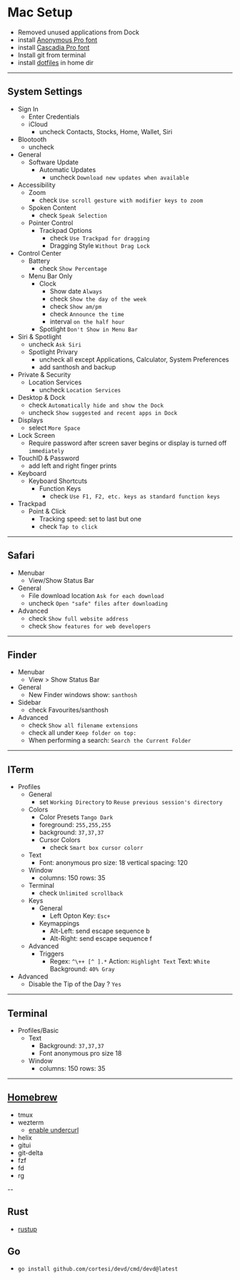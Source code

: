 # Mac Setup

- Removed unused applications from Dock
- install [Anonymous Pro font](https://www.marksimonson.com/fonts/view/anonymous-pro)
- install [Cascadia Pro font](https://github.com/microsoft/cascadia-code/releases)
- Install git from terminal
- install [dotfiles](https://github.com/santhosh-tekuri/dotfiles) in home dir

---

## System Settings

- Sign In
    - Enter Credentials
    - iCloud
        - uncheck Contacts, Stocks, Home, Wallet, Siri
- Blootooth
    - uncheck
- General
    - Software Update
        - Automatic Updates
            - uncheck `Download new updates when available`
- Accessibility
    - Zoom
        - check `Use scroll gesture with modifier keys to zoom`
    - Spoken Content
        - check `Speak Selection`
    - Pointer Control
        - Trackpad Options
            - check `Use Trackpad for dragging`
            - Dragging Style `Without Drag Lock`
- Control Center
    - Battery
        - check `Show Percentage`
    - Menu Bar Only
        - Clock
            - Show date `Always`
            - check `Show the day of the week`
            - check `Show am/pm`
            - check `Announce the time`
            - interval `on the half hour`
        - Spotlight `Don't Show in Menu Bar`
- Siri & Spotlight
    - uncheck `Ask Siri`
    - Spotlight Privary
        - uncheck all except Applications, Calculator, System Preferences
        - add santhosh and backup
- Private & Security
    - Location Services
        - uncheck `Location Services`
- Desktop & Dock
    - check `Automatically hide and show the Dock`
    - uncheck `Show suggested and recent apps in Dock`
- Displays
    - select `More Space`
- Lock Screen
    - Require password after screen saver begins or display is turned off `immediately`
- TouchID & Password
    - add left and right finger prints
- Keyboard
    - Keyboard Shortcuts
        - Function Keys
            - check `Use F1, F2, etc. keys as standard function keys`
- Trackpad
    - Point & Click
        - Tracking speed: set to last but one
        - check `Tap to click`

---

## Safari
- Menubar
    - View/Show Status Bar
- General
    - File download location `Ask for each download`
    - uncheck `Open "safe" files after downloading`
- Advanced
    - check `Show full website address`
    - check `Show features for web developers`

---

## Finder

- Menubar
    - View > Show Status Bar
- General
    - New Finder windows show: `santhosh`
- Sidebar
    - check Favourites/santhosh
- Advanced
    - check `Show all filename extensions`
    - check all under `Keep folder on top:`
    - When performing a search: `Search the Current Folder`

---

## ITerm

- Profiles
    - General
        - set `Working Directory` to `Reuse previous session's directory`
    - Colors
        - Color Presets `Tango Dark`
        - foreground: `255,255,255`
        - background: `37,37,37`
        - Cursor Colors
            - check `Smart box cursor colorr`
    - Text
        - Font: anonymous pro size: 18 vertical spacing: 120
    - Window
        - columns: 150 rows: 35
    - Terminal
        - check `Unlimited scrollback`
    - Keys
        - General
            - Left Opton Key: `Esc+`
        - Keymappings
            - Alt-Left: send escape sequence b
            - Alt-Right: send escape sequence f
    - Advanced
        - Triggers
            - Regex: `^\++ [^ ].*` Action: `Highlight Text` Text: `White` Background: `40% Gray`
- Advanced
    - Disable the Tip of the Day ? `Yes`

---

## Terminal

- Profiles/Basic
    - Text
        - Background: `37,37,37`
        - Font anonymous pro size 18
    - Window
        - columns: 150 rows: 35

---

## [Homebrew](https://brew.sh)

- tmux
- wezterm
    - [enable undercurl](https://wezfurlong.org/wezterm/faq.html#how-do-i-enable-undercurl-curly-underlines)
- helix
- gitui
- git-delta
- fzf
- fd
- rg

--

## Rust

- [rustup](https://www.rust-lang.org/tools/install)

## Go

- `go install github.com/cortesi/devd/cmd/devd@latest`
